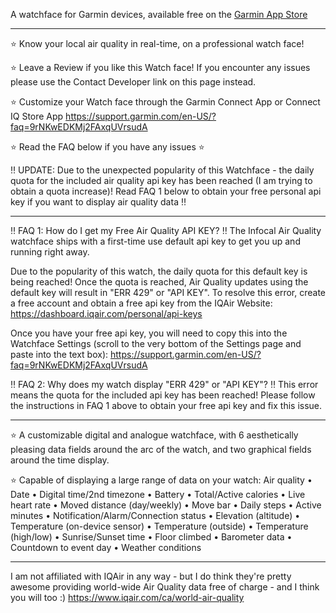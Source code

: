 A watchface for Garmin devices, available free on the [Garmin App Store](https://apps.garmin.com/apps/f86d1406-8272-4ede-abe5-cc566dd8e2d6)

-----------------------------

⭐️ Know your local air quality in real-time, on a professional watch face!

⭐️ Leave a Review if you like this Watch face!  If you encounter any issues please use the Contact Developer link on this page instead.

⭐️ Customize your Watch face through the Garmin Connect App or Connect IQ Store App
https://support.garmin.com/en-US/?faq=9rNKwEDKMj2FAxqUVrsudA

⭐️ Read the FAQ below if you have any issues ⭐️

‼️ UPDATE: Due to the unexpected popularity of this Watchface - the daily quota for the included air quality api key has been reached (I am trying to obtain a quota increase)!
Read FAQ 1 below to obtain your free personal api key if you want to display air quality data ‼️

-----------------------------

‼️ FAQ 1: How do I get my Free Air Quality API KEY? ‼️
The Infocal Air Quality watchface ships with a first-time use default api key to get you up and running right away.

Due to the popularity of this watch, the daily quota for this default key is being reached!
Once the quota is reached, Air Quality updates using the default key will result in "ERR 429" or "API KEY".  To resolve this error, create a free account and obtain a free api key from the IQAir Website:
https://dashboard.iqair.com/personal/api-keys

Once you have your free api key, you will need to copy this into the Watchface Settings (scroll to the very bottom of the Settings page and paste  into the text box):
https://support.garmin.com/en-US/?faq=9rNKwEDKMj2FAxqUVrsudA

‼️ FAQ 2: Why does my watch display "ERR 429" or "API KEY"? ‼️
This error means the quota for the included api key has been reached!
Please follow the instructions in FAQ 1 above to obtain your free api key and fix this issue.

-----------------------------

⭐️ A customizable digital and analogue watchface, with 6 aesthetically pleasing data fields around the arc of the watch, and two graphical fields around the time display.

⭐️ Capable of displaying a large range of data on your watch:
Air quality • Date • Digital time/2nd timezone • Battery • Total/Active calories • Live heart rate • Moved distance (day/weekly) • Move bar • Daily steps • Active minutes • Notification/Alarm/Connection status • Elevation (altitude) • Temperature (on-device sensor) • Temperature (outside) • Temperature (high/low) • Sunrise/Sunset time • Floor climbed • Barometer data • Countdown to event day • Weather conditions

-----------------------------

I am not affiliated with IQAir in any way - but I do think they're pretty awesome
providing world-wide Air Quality data free of charge - and I think you will too :)
https://www.iqair.com/ca/world-air-quality
